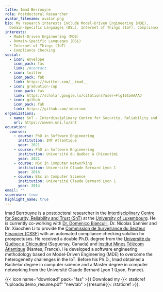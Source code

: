 ```yaml
---
title: Imad Berrouyne
role: Postdoctoral Researcher
avatar_filename: avatar.png
bio: My research interests include Model-Driven Engineering (MDE),
  Domain-Specific Languages (DSL), Internet of Things (IoT), Compliance Checking
interests:
  - Model-Driven Engineering (MDE)
  - Domain-Specific Languages (DSL)
  - Internet of Things (IoT)
  - Compliance Checking
social:
  - icon: envelope
    icon_pack: fas
    link: /#contact
  - icon: twitter
    icon_pack: fab
    link: https://twitter.com/__imad__
  - icon: graduation-cap
    icon_pack: fas
    link: https://scholar.google.lu/citations?user=Flg16CoAAAAJ
  - icon: github
    icon_pack: fab
    link: https://github.com/imberium
organizations:
  - name: SnT - Interdisciplinary Centre for Security, Reliability and Trust
    url: https://wwwen.uni.lu/snt
education:
  courses:
    - course: PhD in Software Engineering
      institution: IMT Atlantique
      year: 2021
    - course: PhD in Software Engineering
      institution: Université du Québec à Chicoutimi
      year: 2021
    - course: MSc in Computer Networking
      institution: Université Claude Bernard Lyon 1
      year: 2016
    - course: BSc in Computer Science
      institution: Université Claude Bernard Lyon 1
      year: 2014
email: ""
superuser: true
highlight_name: true
---
```

Imad Berrouyne is a postdoctoral researcher in the [](https://wwwen.uni.lu/research/focus_areas/interdisciplinary_centre_for_security_reliability_and_trust_snt)[Interdisciplinary Centre for Security, Reliability and Trust (SnT)](https://wwwen.uni.lu/snt) at the [University of Luxembourg](https://wwwen.uni.lu/). He is currently co-working with [Dr. Domenico Bianculli](https://people.svv.lu/bianculli/), Dr. Nicolas Sannier and Dr. Xiaochen Li to provide the [Commission de Surveillance du Secteur Financier (CSSF)](https://www.cssf.lu/) with an automated compliance checking solution for prospectuses. He received a double Ph.D. degree from the [Université du Québec à Chicoutimi](https://uqac.ca/) (Saguenay, Canada) and [Institut Mines Télécom Atlantique](https://www.imt-atlantique.fr/) (Nantes, France). He developed a software engineering methodology based on Model-Driven Engineering (MDE) to overcome the heterogeneity challenges in the IoT. Before his Ph.D., Imad obtained a Bachelor degree in computer science and a Master degree in computer networking from the Université Claude Bernard Lyon 1 (Lyon, France).

{{< icon name="download" pack="fas" >}} Download my {{< staticref "uploads/demo_resume.pdf" "newtab" >}}resumé{{< /staticref >}}.